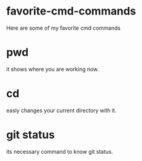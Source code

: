 # favorite-cmd-commands
Here are some of my favorite cmd commands

# pwd 
it shows where you are working now. 

# cd
easly changes your current directory with it.

# git status 
its  necessary command to know git status.